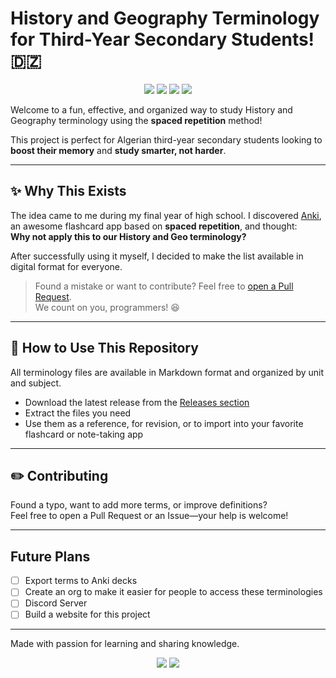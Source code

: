 # History and Geography Terminology for Third-Year Secondary Students! 🇩🇿

<p align="center">
    <a><img src="https://img.shields.io/github/repo-size/Mouadhbendjedidi/Hisgeo-terminology?colorA=363a4f&colorB=f9e2af&style=for-the-badge&logo=databricks&logoColor=f9e2af"></a>
    <a href="https://github.com/Mouadhbendjedidi/Hisgeo-terminology/issues"><img src="https://img.shields.io/github/issues/Mouadhbendjedidi/Hisgeo-terminology?colorA=363a4f&colorB=cba6f7&style=for-the-badge&logo=hoppscotch&logoColor=cba6f7"></a>
    <a href="https://github.com/Mouadhbendjedidi/Hisgeo-terminology/contributors"><img src="https://img.shields.io/github/contributors/Mouadhbendjedidi/Hisgeo-terminology?colorA=363a4f&colorB=a6e3a1&style=for-the-badge&logo=starship&logoColor=a6e3a1"></a>
 <a href="https://conventionalcommits.org"><img src="https://img.shields.io/badge/Conventional%20Commits-1.0.0-blue?style=for-the-badge&logo=conventionalcommits&logoColor=white&labelColor=363a4f&color=f38ba8"></a>
</p>

Welcome to a fun, effective, and organized way to study History and Geography terminology using the **spaced repetition** method!

This project is perfect for Algerian third-year secondary students looking to **boost their memory** and **study smarter, not harder**.

---

## ✨ Why This Exists

The idea came to me during my final year of high school. I discovered [Anki](https://apps.ankiweb.net/), an awesome flashcard app based on **spaced repetition**, and thought:  
**Why not apply this to our History and Geo terminology?**

After successfully using it myself, I decided to make the list available in digital format for everyone.

> Found a mistake or want to contribute? Feel free to [open a Pull Request](https://github.com/Mouadhbendjedidi/hisgeo-Terminology/pulls).  
> We count on you, programmers! 😆

---

## 📂 How to Use This Repository

All terminology files are available in Markdown format and organized by unit and subject.

- Download the latest release from the [Releases section](https://github.com/Mouadhbendjedidi/Hisgeo-terminology/releases)
- Extract the files you need
- Use them as a reference, for revision, or to import into your favorite flashcard or note-taking app

---

## ✏️ Contributing

Found a typo, want to add more terms, or improve definitions?  
Feel free to open a Pull Request or an Issue—your help is welcome!

---

## Future Plans

- [ ] Export terms to Anki decks
- [ ] Create an org to make it easier for people to access these terminologies
- [ ] Discord Server
- [ ] Build a website for this project

---

Made with passion for learning and sharing knowledge.

<p align="center"> 
         <a href="https://www.instagram.com/Mouadhbendjedidi"><img src="https://img.shields.io/badge/Instagram-E4405F?style=for-the-badge&logo=instagram&logoColor=ffffff"></a> 
         <a href="https://x.com/mouadhbendjedid"><img src="https://img.shields.io/badge/Twitter-000000?style=for-the-badge&logo=x&logoColor=ffffff"></a> 
 </p>
